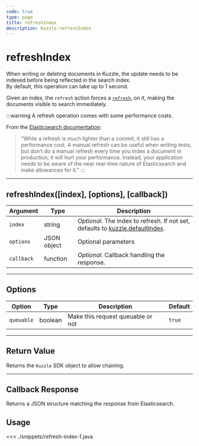 ```yaml
---
code: true
type: page
title: refreshIndex
description: Kuzzle:refreshIndex
---
```


# refreshIndex

When writing or deleting documents in Kuzzle, the update needs to be indexed before being reflected
in the search index.  
By default, this operation can take up to 1 second.

Given an index, the `refresh` action forces a [`refresh`](https://www.elastic.co/guide/en/elasticsearch/reference/5.4/docs-refresh.html),
on it, making the documents visible to search immediately.

:::warning
A refresh operation comes with some performance costs.

From the [Elasticsearch documentation](https://www.elastic.co/guide/en/elasticsearch/reference/5.6/docs-refresh.html):

> "While a refresh is much lighter than a commit, it still has a performance cost. A manual refresh can be useful when writing tests, but don’t do a manual refresh every time you index a document in production; it will hurt your performance. Instead, your application needs to be aware of the near real-time nature of Elasticsearch and make allowances for it."
:::

---

## refreshIndex([index], [options], [callback])

| Argument   | Type        | Description                                                                                                                      |
| ---------- | ----------- | -------------------------------------------------------------------------------------------------------------------------------- |
| `index`    | string      | _Optional_. The index to refresh. If not set, defaults to [kuzzle.defaultIndex](/sdk/android/3/core-classes/kuzzle/#properties). |
| `options`  | JSON object | Optional parameters                                                                                                              |
| `callback` | function    | _Optional_. Callback handling the response.                                                                                      |

---

## Options

| Option     | Type    | Description                       | Default |
| ---------- | ------- | --------------------------------- | ------- |
| `queuable` | boolean | Make this request queuable or not | `true`  |

---

## Return Value

Returns the `Kuzzle` SDK object to allow chaining.

---

## Callback Response

Returns a JSON structure matching the response from Elasticsearch.

## Usage

<<< ./snippets/refresh-index-1.java
